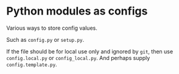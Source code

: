 # Python modules as configs

Various ways to store config values.

Such as `config.py` or `setup.py`.

If the file should be for local use only and ignored by `git`, then use `config.local.py` or `config_local.py`. And perhaps supply `config.template.py`.
